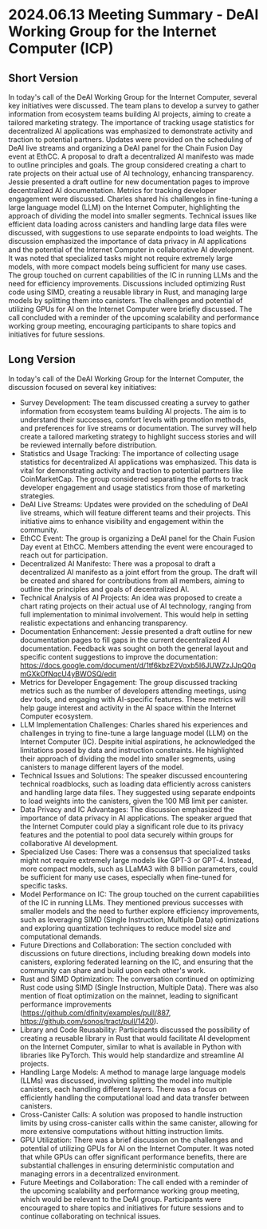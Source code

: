 # 2024.06.13 Meeting Summary - DeAI Working Group for the Internet Computer (ICP)

## Short Version
In today's call of the DeAI Working Group for the Internet Computer, several key initiatives were discussed. The team plans to develop a survey to gather information from ecosystem teams building AI projects, aiming to create a tailored marketing strategy. The importance of tracking usage statistics for decentralized AI applications was emphasized to demonstrate activity and traction to potential partners. Updates were provided on the scheduling of DeAI live streams and organizing a DeAI panel for the Chain Fusion Day event at EthCC. A proposal to draft a decentralized AI manifesto was made to outline principles and goals. The group considered creating a chart to rate projects on their actual use of AI technology, enhancing transparency. Jessie presented a draft outline for new documentation pages to improve decentralized AI documentation. Metrics for tracking developer engagement were discussed. Charles shared his challenges in fine-tuning a large language model (LLM) on the Internet Computer, highlighting the approach of dividing the model into smaller segments. Technical issues like efficient data loading across canisters and handling large data files were discussed, with suggestions to use separate endpoints to load weights. The discussion emphasized the importance of data privacy in AI applications and the potential of the Internet Computer in collaborative AI development. It was noted that specialized tasks might not require extremely large models, with more compact models being sufficient for many use cases. The group touched on current capabilities of the IC in running LLMs and the need for efficiency improvements. Discussions included optimizing Rust code using SIMD, creating a reusable library in Rust, and managing large models by splitting them into canisters. The challenges and potential of utilizing GPUs for AI on the Internet Computer were briefly discussed. The call concluded with a reminder of the upcoming scalability and performance working group meeting, encouraging participants to share topics and initiatives for future sessions.

## Long Version
In today's call of the DeAI Working Group for the Internet Computer, the discussion focused on several key initiatives:
- Survey Development: The team discussed creating a survey to gather information from ecosystem teams building AI projects. The aim is to understand their successes, comfort levels with promotion methods, and preferences for live streams or documentation. The survey will help create a tailored marketing strategy to highlight success stories and will be reviewed internally before distribution.
- Statistics and Usage Tracking: The importance of collecting usage statistics for decentralized AI applications was emphasized. This data is vital for demonstrating activity and traction to potential partners like CoinMarketCap. The group considered separating the efforts to track developer engagement and usage statistics from those of marketing strategies.
- DeAI Live Streams: Updates were provided on the scheduling of DeAI live streams, which will feature different teams and their projects. This initiative aims to enhance visibility and engagement within the community.
- EthCC Event: The group is organizing a DeAI panel for the Chain Fusion Day event at EthCC. Members attending the event were encouraged to reach out for participation.
- Decentralized AI Manifesto: There was a proposal to draft a decentralized AI manifesto as a joint effort from the group. The draft will be created and shared for contributions from all members, aiming to outline the principles and goals of decentralized AI.
- Technical Analysis of AI Projects: An idea was proposed to create a chart rating projects on their actual use of AI technology, ranging from full implementation to minimal involvement. This would help in setting realistic expectations and enhancing transparency.
- Documentation Enhancement: Jessie presented a draft outline for new documentation pages to fill gaps in the current decentralized AI documentation. Feedback was sought on both the general layout and specific content suggestions to improve the documentation: https://docs.google.com/document/d/1tf6kbzE2Vqxb5I6JUWZzJJpQ0qmGXkOfNqcU4yBWOSQ/edit 
- Metrics for Developer Engagement: The group discussed tracking metrics such as the number of developers attending meetings, using dev tools, and engaging with AI-specific features. These metrics will help gauge interest and activity in the AI space within the Internet Computer ecosystem.
- LLM Implementation Challenges: Charles shared his experiences and challenges in trying to fine-tune a large language model (LLM) on the Internet Computer (IC). Despite initial aspirations, he acknowledged the limitations posed by data and instruction constraints. He highlighted their approach of dividing the model into smaller segments, using canisters to manage different layers of the model.
- Technical Issues and Solutions: The speaker discussed encountering technical roadblocks, such as loading data efficiently across canisters and handling large data files. They suggested using separate endpoints to load weights into the canisters, given the 100 MB limit per canister.
- Data Privacy and IC Advantages: The discussion emphasized the importance of data privacy in AI applications. The speaker argued that the Internet Computer could play a significant role due to its privacy features and the potential to pool data securely within groups for collaborative AI development.
- Specialized Use Cases: There was a consensus that specialized tasks might not require extremely large models like GPT-3 or GPT-4. Instead, more compact models, such as LLaMA3 with 8 billion parameters, could be sufficient for many use cases, especially when fine-tuned for specific tasks.
- Model Performance on IC: The group touched on the current capabilities of the IC in running LLMs. They mentioned previous successes with smaller models and the need to further explore efficiency improvements, such as leveraging SIMD (Single Instruction, Multiple Data) optimizations and exploring quantization techniques to reduce model size and computational demands.
- Future Directions and Collaboration: The section concluded with discussions on future directions, including breaking down models into canisters, exploring federated learning on the IC, and ensuring that the community can share and build upon each other's work.
- Rust and SIMD Optimization: The conversation continued on optimizing Rust code using SIMD (Single Instruction, Multiple Data). There was also mention of float optimization on the mainnet, leading to significant performance improvements (https://github.com/dfinity/examples/pull/887, https://github.com/sonos/tract/pull/1420).
- Library and Code Reusability: Participants discussed the possibility of creating a reusable library in Rust that would facilitate AI development on the Internet Computer, similar to what is available in Python with libraries like PyTorch. This would help standardize and streamline AI projects.
- Handling Large Models: A method to manage large language models (LLMs) was discussed, involving splitting the model into multiple canisters, each handling different layers. There was a focus on efficiently handling the computational load and data transfer between canisters.
- Cross-Canister Calls: A solution was proposed to handle instruction limits by using cross-canister calls within the same canister, allowing for more extensive computations without hitting instruction limits.
- GPU Utilization: There was a brief discussion on the challenges and potential of utilizing GPUs for AI on the Internet Computer. It was noted that while GPUs can offer significant performance benefits, there are substantial challenges in ensuring deterministic computation and managing errors in a decentralized environment.
- Future Meetings and Collaboration: The call ended with a reminder of the upcoming scalability and performance working group meeting, which would be relevant to the DeAI group. Participants were encouraged to share topics and initiatives for future sessions and to continue collaborating on technical issues.

